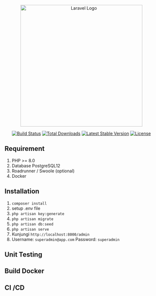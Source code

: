 <p align="center"><a href="https://laravel.com" target="_blank"><img src="https://raw.githubusercontent.com/laravel/art/master/logo-lockup/5%20SVG/2%20CMYK/1%20Full%20Color/laravel-logolockup-cmyk-red.svg" width="400" alt="Laravel Logo"></a></p>

<p align="center">
<a href="https://github.com/laravel/framework/actions"><img src="https://github.com/laravel/framework/workflows/tests/badge.svg" alt="Build Status"></a>
<a href="https://packagist.org/packages/laravel/framework"><img src="https://img.shields.io/packagist/dt/laravel/framework" alt="Total Downloads"></a>
<a href="https://packagist.org/packages/laravel/framework"><img src="https://img.shields.io/packagist/v/laravel/framework" alt="Latest Stable Version"></a>
<a href="https://packagist.org/packages/laravel/framework"><img src="https://img.shields.io/packagist/l/laravel/framework" alt="License"></a>
</p>

## Requirement
1. PHP >= 8.0
2. Database PostgreSQL12
3. Roadrunner / Swoole (optional)
4. Docker

## Installation
1. ```composer install```
2. setup .env file
3. ```php artisan key:generate```
4. ```php artisan migrate```
5. ```php artisan db:seed```
6. ```php artisan serve```
7. Kunjungi ``http://localhost:8000/admin``
8. Username: ```superadmin@app.com``` Password: ``superadmin``

## Unit Testing

## Build Docker

## CI /CD
